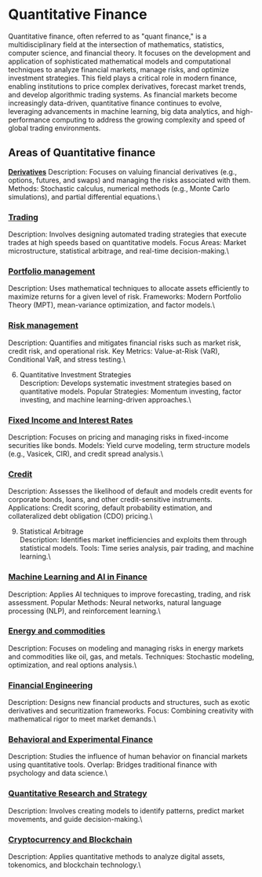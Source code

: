 # Quantitative Finance

Quantitative finance, often referred to as "quant finance," is a multidisciplinary field at the intersection of mathematics, statistics, computer science, and financial theory. It focuses on the development and application of sophisticated mathematical models and computational techniques to analyze financial markets, manage risks, and optimize investment strategies. This field plays a critical role in modern finance, enabling institutions to price complex derivatives, forecast market trends, and develop algorithmic trading systems. As financial markets become increasingly data-driven, quantitative finance continues to evolve, leveraging advancements in machine learning, big data analytics, and high-performance computing to address the growing complexity and speed of global trading environments.

## Areas of Quantitative finance

**[Derivatives]()**
Description: Focuses on valuing financial derivatives (e.g., options, futures, and swaps) and managing the risks associated with them.
Methods: Stochastic calculus, numerical methods (e.g., Monte Carlo simulations), and partial differential equations.\

### [Trading]()
Description: Involves designing automated trading strategies that execute trades at high speeds based on quantitative models.
Focus Areas: Market microstructure, statistical arbitrage, and real-time decision-making.\

### [Portfolio management]()
Description: Uses mathematical techniques to allocate assets efficiently to maximize returns for a given level of risk.
Frameworks: Modern Portfolio Theory (MPT), mean-variance optimization, and factor models.\

### [Risk management]()
Description: Quantifies and mitigates financial risks such as market risk, credit risk, and operational risk.
Key Metrics: Value-at-Risk (VaR), Conditional VaR, and stress testing.\

6. Quantitative Investment Strategies\
Description: Develops systematic investment strategies based on quantitative models.
Popular Strategies: Momentum investing, factor investing, and machine learning-driven approaches.\

### [Fixed Income and Interest Rates]()
Description: Focuses on pricing and managing risks in fixed-income securities like bonds.
Models: Yield curve modeling, term structure models (e.g., Vasicek, CIR), and credit spread analysis.\

### [Credit]()
Description: Assesses the likelihood of default and models credit events for corporate bonds, loans, and other credit-sensitive instruments.
Applications: Credit scoring, default probability estimation, and collateralized debt obligation (CDO) pricing.\

9. Statistical Arbitrage\
Description: Identifies market inefficiencies and exploits them through statistical models.
Tools: Time series analysis, pair trading, and machine learning.\

### [Machine Learning and AI in Finance]()
Description: Applies AI techniques to improve forecasting, trading, and risk assessment.
Popular Methods: Neural networks, natural language processing (NLP), and reinforcement learning.\

### [Energy and commodities]()
Description: Focuses on modeling and managing risks in energy markets and commodities like oil, gas, and metals.
Techniques: Stochastic modeling, optimization, and real options analysis.\

### [Financial Engineering]()
Description: Designs new financial products and structures, such as exotic derivatives and securitization frameworks.
Focus: Combining creativity with mathematical rigor to meet market demands.\

### [Behavioral and Experimental Finance]()
Description: Studies the influence of human behavior on financial markets using quantitative tools.
Overlap: Bridges traditional finance with psychology and data science.\

### [Quantitative Research and Strategy]()
Description: Involves creating models to identify patterns, predict market movements, and guide decision-making.\

### [Cryptocurrency and Blockchain]()
Description: Applies quantitative methods to analyze digital assets, tokenomics, and blockchain technology.\
